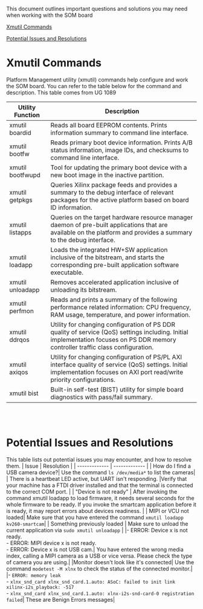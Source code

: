 This document outlines important questions and solutions you may need when working with the SOM board

[Xmutil Commands](#Xmutil-Commands)

[Potential Issues and Resolutions](#Potential-Issues-and-Resolutions)

# Xmutil Commands
Platform Management utility (xmutil) commands help configure and work the SOM board. You can refer to the table below for the command and description. This table comes from UG 1089

| Utility Function  | Description |
| ------------- | ------------- |
| xmutil boardid|Reads all board EEPROM contents. Prints information summary to command line interface.  |
|xmutil bootfw | Reads primary boot device information. Prints A/B status information, image IDs, and checksums to command line interface.|
|xmutil bootfwupd| Tool for updating the primary boot device with a new boot image in the inactive partition.|
|xmutil getpkgs |Queries Xilinx package feeds and provides a summary to the debug interface of relevant packages for the active platform based on board ID information.|
|xmutil listapps | Queries on the target hardware resource manager daemon of pre-built applications that are available on the platform and provides a summary to the debug interface.|
|xmutil loadapp | Loads the integrated HW+SW application inclusive of the bitstream, and starts the corresponding pre-built application software executable.|
|xmutil unloadapp| Removes accelerated application inclusive of unloading its bitstream.|
|xmutil perfmon| Reads and prints a summary of the following performance related information: CPU frequency, RAM usage, temperature, and power information.|
|xmutil ddrqos | Utility for changing configuration of PS DDR quality of service (QoS) settings including. Initial implementation focuses on PS DDR memory controller traffic class configuration.|
|xmutil axiqos | Utility for changing configuration of PS/PL AXI interface quality of service (QoS) settings. Initial implementation focuses on AXI port read/write priority configurations. |
|xmutil bist | Built-in self-test (BIST) utility for simple board diagnostics with pass/fail summary.|

<br><br>

# Potential Issues and Resolutions
This table lists out potential issues you may encounter, and how to resolve them. 
| Issue  | Resolution |
| ------------- | ------------- |
| How do I find a USB camera device?| Use the command `ls /dev/media*` to list the cameras|
| There is a heartbeat LED active, but UART isn't responding.  |Verify that your machine has a FTDI driver installed and that the terminal is connected to the correct COM port.  |
| "Device is not ready" | After invoking the command xmutil loadapp to load firmware, it needs several seconds for the whole firmware to be ready. If you invoke the smartcam application before it is ready, it may report errors about devices readiness.  |
| MIPI or VCU not loaded| Make sure that you have entered the command `xmutil loadapp kv260-smartcam`|
| Something previously loaded | Make sure to unload the current application via `sudo xmutil unloadapp` |
|- ERROR: Device x is not ready. <br> - ERROR: MIPI device x is not ready. <br> - ERROR: Device x is not USB cam.| You have entered the wrong media index, calling a MIPI camera as a USB or vice versa. Please check the type of camera you are using.|
|Monitor doesn't look like it's connected| Use the command `modetest -M xlnx` to check the status of the connected monitor.|
|- `ERROR: memory leak` <br> - `xlnx_snd_card xlnx_snd_card.1.auto: ASoC: failed to init link xilinx-i2s_playback: -517` <br> - `xlnx_snd_card xlnx_snd_card.1.auto: xlnx-i2s-snd-card-0 registration failed`| These are Benign Errors messages|


